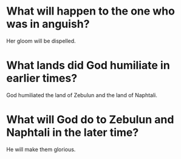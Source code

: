 # What will happen to the one who was in anguish?

Her gloom will be dispelled.

# What lands did God humiliate in earlier times?

God humiliated the land of Zebulun and the land of Naphtali.

# What will God do to Zebulun and Naphtali in the later time?

He will make them glorious.
